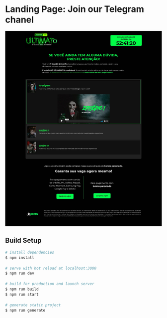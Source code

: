 # Landing Page: Join our Telegram chanel

![Print Screen](https://github.com/7br-uno/lp-xgreen-ultimato-maratona24h/blob/dev/src/assets/pagePrint.png?raw=true)

## Build Setup

```bash
# install dependencies
$ npm install

# serve with hot reload at localhost:3000
$ npm run dev

# build for production and launch server
$ npm run build
$ npm run start

# generate static project
$ npm run generate
```